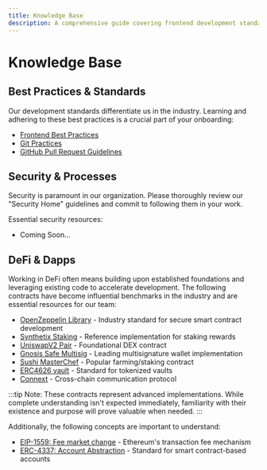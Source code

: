 ```yaml
---
title: Knowledge Base
description: A comprehensive guide covering frontend development standards, security practices, and essential DeFi protocols and smart contracts at Wonderland
---
```


# Knowledge Base

## Best Practices & Standards

Our development standards differentiate us in the industry. Learning and adhering to these best practices is a crucial part of your onboarding:

- [Frontend Best Practices](/docs/development/frontend/best-practices)
- [Git Practices](docs/processes/github/git-practices.md)
- [GitHub Pull Request Guidelines](docs/processes/github/pr-guidelines.md)

## Security & Processes

Security is paramount in our organization. Please thoroughly review our "Security Home" guidelines and commit to following them in your work.

Essential security resources:

- Coming Soon…

## DeFi & Dapps

Working in DeFi often means building upon established foundations and leveraging existing code to accelerate development. The following contracts have become influential benchmarks in the industry and are essential resources for our team:

- [OpenZeppelin Library](https://docs.openzeppelin.com/contracts/5.x/) - Industry standard for secure smart contract development
- [Synthetix Staking](https://github.com/Synthetixio/synthetix/blob/develop/contracts/StakingRewards.sol) - Reference implementation for staking rewards
- [UniswapV2 Pair](https://github.com/Uniswap/v2-core/blob/master/contracts/UniswapV2Pair.sol) - Foundational DEX contract
- [Gnosis Safe Multisig](https://github.com/safe-global/safe-smart-account/tree/main/contracts) - Leading multisignature wallet implementation
- [Sushi MasterChef](https://github.com/sushiswap/sushiswap/blob/archieve/canary/contracts/MasterChef.sol) - Popular farming/staking contract
- [ERC4626 vault](https://erc4626.info/) - Standard for tokenized vaults
- [Connext](https://docs.connext.network/) - Cross-chain communication protocol

:::tip
Note: These contracts represent advanced implementations. While complete understanding isn't expected immediately, familiarity with their existence and purpose will prove valuable when needed.
:::

Additionally, the following concepts are important to understand:

- [EIP-1559: Fee market change](https://eips.ethereum.org/EIPS/eip-1559) - Ethereum's transaction fee mechanism
- [ERC-4337: Account Abstraction](https://www.erc4337.io/) - Standard for smart contract-based accounts
